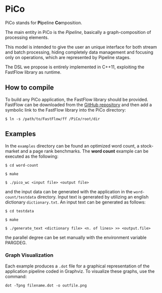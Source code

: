 PiCo
===============

PiCo stands for **Pi**peline **Co**mposition.

The main entity in PiCo is the *Pipeline*, basically a graph-composition of processing elements. 

This model is intended to give the user an unique interface for both stream and batch processing, hiding completely data management and focusing only on operations, which are represented by Pipeline stages. 

The DSL we propose is entirely implemented in C++11, exploiting the FastFlow library as runtime.

## How to compile
To build any PiCo application, the FastFlow library should be provided.
FastFlow can be downloaded from the [GitHub repository](https://github.com/fastflow/fastflow) and then add a symbolic link to the FastFlow library into the PiCo directory:

`$ ln -s /path/to/FastFlow/ff /PiCo/root/dir`

## Examples

In the `examples` directory can be found an optimized word count, a stock-market and a page rank benchmarks.
The **word count** example can be executed as the following:

`$ cd word-count`

`$ make`

`$ ./pico_wc <input file> <output file> `

and the input data can be generated with the application in the `word-count/testdata` directory. 
Input text is generated by utilizing an english dictionary `dictionary.txt`.
An input text can be generated as follows:

`$ cd testdata `

`$ make`

`$ ./generate_text <dictionary file> <n. of lines> >> <output.file>`

the parallel degree can be set manually with the environment variable PARGDEG.

### Graph Visualization
Each example produces a `.dot` file for a graphical representation of the application pipeline coded in Graphviz.
To visualize these graphs, use the command:

`dot -Tpng filename.dot -o outfile.png`
